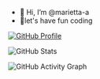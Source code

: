 - 👋 Hi, I’m @marietta-a
- 👀let's have fun coding

[![GitHub Profile](https://img.shields.io/badge/GitHub-Profile-blue?logo=github)](https://github.com/marietta-a)

![GitHub Stats](https://github-readme-stats.vercel.app/api?username=marietta-a&show_icons=true&theme=radical)

![GitHub Activity Graph](https://activity-graph.herokuapp.com/graph?username=marietta-a&theme=react-dark)




